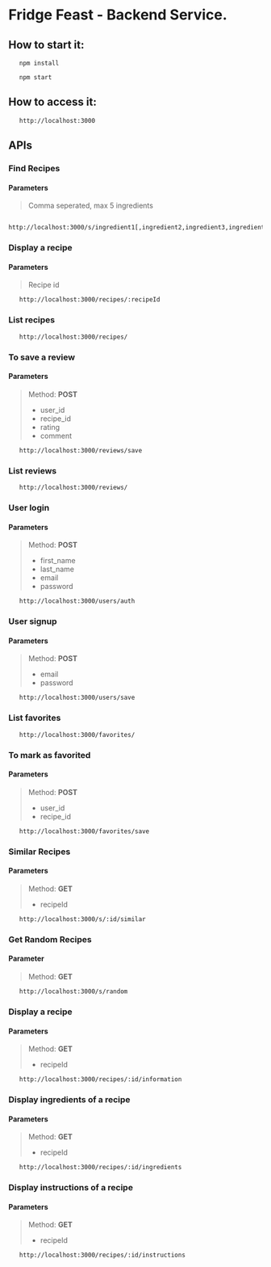 # Fridge Feast - Backend Service.

## How to start it:

```
   npm install

   npm start
```

## How to access it:

```
   http://localhost:3000
```

## APIs

### Find Recipes

#### Parameters
> Comma seperated, max 5 ingredients

```
   http://localhost:3000/s/ingredient1[,ingredient2,ingredient3,ingredient4,ingredient5]
```

### Display a recipe
#### Parameters
>  Recipe id

```
   http://localhost:3000/recipes/:recipeId
```

### List recipes

```
   http://localhost:3000/recipes/
```

### To save a review
#### Parameters
>  Method:  **POST**
> - user_id
> - recipe_id
> - rating
> - comment

```
   http://localhost:3000/reviews/save
```

### List reviews

```
   http://localhost:3000/reviews/
```

### User login
#### Parameters
> Method:   **POST**
> - first_name
> - last_name
> - email
> - password

```
   http://localhost:3000/users/auth
```

### User signup
#### Parameters
> Method:   **POST**
> - email
> - password

```
   http://localhost:3000/users/save
```

### List favorites

```
   http://localhost:3000/favorites/
```

### To mark as favorited
#### Parameters
> Method:   **POST**
> - user_id
> - recipe_id

```
   http://localhost:3000/favorites/save
```

### Similar Recipes
#### Parameters
> Method:   **GET**
> - recipeId

```
   http://localhost:3000/s/:id/similar
```

### Get Random Recipes
#### Parameter
> Method:   **GET**

```
   http://localhost:3000/s/random
```

### Display a recipe
#### Parameters
> Method:  **GET**
> - recipeId

```
   http://localhost:3000/recipes/:id/information
```

### Display ingredients of a recipe
#### Parameters
> Method:   **GET**
> - recipeId

```
   http://localhost:3000/recipes/:id/ingredients
```

### Display instructions of a recipe
#### Parameters
> Method:   **GET**
> - recipeId

```
   http://localhost:3000/recipes/:id/instructions
```